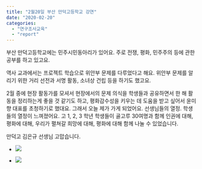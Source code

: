 ```yaml
---
title: "2월20일 부산 만덕고등학교 강연"
date: "2020-02-20"
categories: 
  - "연구조사교육"
  - "report"
---
```


부산 만덕고등학교에는 민주시민동아리가 있어요. 주로 전쟁, 평화, 민주주의 등에 관한 공부를 하고 있고요.

역사 교과에서는 프로젝트 학습으로 위안부 문제를 다루었다고 해요. 위안부 문제를 알리기 위한 거리 선전과 서명 활동, 소녀상 건립 등을 하기도 했고요.

2월 중에 현장 활동가를 모셔서 현장에서의 문제 의식을 학생들과 공유하면서 한 해 활동을 정리하는게 좋을 것 같기도 하고, 평화감수성을 키우는 데 도움을 받고 싶어서 윤미향 대표를 초청하기로 했대요. 그래서 오늘 제가 가게 되었어요. 선생님들의 열정. 학생들의 열정이 느껴졌어요. 고 1, 2, 3 학년 학생들이 골고루 30여명과 함께 인권에 대해, 평화에 대해, 우리가 펼쳐갈 희망에 대해, 평화에 대해 함께 나눌 수 있었습니다.

만덕고 김은규 선생님 고맙습니다.

- ![](https://womenandwar.net/kr/wp-content/uploads/2020/02/200220_만덕고강연1-1024x768.jpg)
    
- ![](https://womenandwar.net/kr/wp-content/uploads/2020/02/200220_만덕고강연2-1024x768.jpg)
